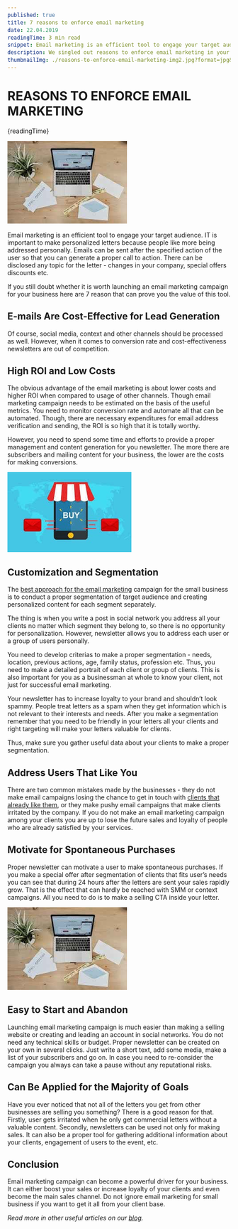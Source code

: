 ```yaml
---
published: true
title: 7 reasons to enforce email marketing
date: 22.04.2019
readingTime: 3 min read
snippet: Email marketing is an efficient tool to engage your target audience. IT is important to make personalized letters because people like more being addressed personally. Emails can be sent after the specified action of the user so that you can generate a proper call to action. There can be disclosed any topic for the letter - changes in your company, special offers discounts etc.
description: We singled out reasons to enforce email marketing in your business. You will understand why email marketing is an efficient tool to increase sales.
thumbnailImg: ./reasons-to-enforce-email-marketing-img2.jpg?format=jpg&width=880
---
```


# REASONS TO ENFORCE EMAIL MARKETING

{readingTime}

![7 Reasons to Enforce Email Marketing](./reasons-to-enforce-email-marketing-img2.jpg?format=webp;jpg;png;avif&srcset&width=880)

Email marketing is an efficient tool to engage your target audience. IT is important to make personalized letters because people like more being addressed personally. Emails can be sent after the specified action of the user so that you can generate a proper call to action. There can be disclosed any topic for the letter - changes in your company, special offers discounts etc.

If you still doubt whether it is worth launching an email marketing campaign for your business here are 7 reason that can prove you the value of this tool.

## E-mails Are Cost-Effective for Lead Generation

Of course, social media, context and other channels should be processed as well. However, when it comes to conversion rate and cost-effectiveness newsletters are out of competition.

## High ROI and Low Costs

The obvious advantage of the email marketing is about lower costs and higher ROI when compared to usage of other channels. Though email marketing campaign needs to be estimated on the basis of the useful metrics. You need to monitor conversion rate and automate all that can be automated. Though, there are necessary expenditures for email address verification and sending, the ROI is so high that it is totally worthy.

However, you need to spend some time and efforts to provide a proper management and content generation for you newsletter. The more there are subscribers and mailing content for your business, the lower are the costs for making conversions.

![Enforce Email Marketing](./reasons-to-enforce-email-marketing-img1.jpg?format=webp;jpg;png;avif&srcset&width=880)

## Customization and Segmentation

The [best approach for the email marketing](/blog/tips-for-email-marketing-approach) campaign for the small business is to conduct a proper segmentation of target audience and creating personalized content for each segment separately.

The thing is when you write a post in social network you address all your clients no matter which segment they belong to, so there is no opportunity for personalization. However, newsletter allows you to address each user or a group of users personally.

You need to develop criterias to make a proper segmentation - needs, location, previous actions, age, family status, profession etc. Thus, you need to make a detailed portrait of each client or group of clients. This is also important for you as a businessman at whole to know your client, not just for successful email marketing.

Your newsletter has to increase loyalty to your brand and shouldn’t look spammy. People treat letters as a spam when they get information which is not relevant to their interests and needs. After you make a segmentation remember that you need to be friendly in your letters all your clients and right targeting will make your letters valuable for clients.

Thus, make sure you gather useful data about your clients to make a proper segmentation.

## Address Users That Like You

There are two common mistakes made by the businesses - they do not make email campaigns losing the chance to get in touch with [clients that already like them](/blog/subscribers-love-getting-your-emails-but-theres-one-thing-you-have-to-get-right), or they make pushy email campaigns that make clients irritated by the company. If you do not make an email marketing campaign among your clients you are up to lose the future sales and loyalty of people who are already satisfied by your services.

## Motivate for Spontaneous Purchases

Proper newsletter can motivate a user to make spontaneous purchases. If you make a special offer after segmentation of clients that fits user’s needs you can see that during 24 hours after the letters are sent your sales rapidly grow. That is the effect that can hardly be reached with SMM or context campaigns. All you need to do is to make a selling CTA inside your letter.

![Email Marketing for Your Business](./reasons-to-enforce-email-marketing-img2.jpg?format=webp;jpg;png;avif&srcset&width=880)

## Easy to Start and Abandon

Launching email marketing campaign is much easier than making a selling website or creating and leading an account in social networks. You do not need any technical skills or budget. Proper newsletter can be created on your own in several clicks. Just write a short text, add some media, make a list of your subscribers and go on. In case you need to re-consider the campaign you always can take a pause without any reputational risks.

## Can Be Applied for the Majority of Goals

Have you ever noticed that not all of the letters you get from other businesses are selling you something? There is a good reason for that. Firstly, user gets irritated when he only get commercial letters without a valuable content. Secondly, newsletters can be used not only for making sales. It can also be a proper tool for gathering additional information about your clients, engagement of users to the event, etc.

## Conclusion

Email marketing campaign can become a powerful driver for your business. It can either boost your sales or increase loyalty of your clients and even become the main sales channel. Do not ignore email marketing for small business if you want to get it all from your client base.

_Read more in other useful articles on our [blog](/blog)._
